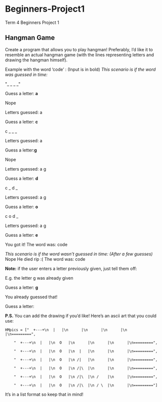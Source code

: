 # Beginners-Project1
Term 4 Beginners Project 1
## Hangman Game


Create a program that allows you to play hangman! Preferably, I’d like it to resemble an actual hangman game (with the lines representing letters and drawing the hangman himself). 


Example with the word ‘code’ : (Input is in bold) 
_This scenario is if the word was guessed in time:_

"_ _ _ _"


Guess a letter: **a**

Nope

Letters guessed: a

Guess a letter: **c**

c _ _ _

Letters guessed: a

Guess a letter:**g**

Nope

Letters guessed: a g

Guess a letter: **d**

c _ d _

Letters guessed: a g

Guess a letter: **o**

c o d _

Letters guessed: a g

Guess a letter: **e**

You got it! The word was: code

_This scenario is if the word wasn’t guessed in time:
(After a few guesses)_
Nope
He died rip :(
The word was: code

**Note:** if the user enters a letter previously given, just tell them off:

E.g. the letter g was already given

Guess a letter: **g**

You already guessed that!

Guess a letter: 

**P.S.** You can add the drawing if you’d like! Here’s an ascii art that you could use:

    HMpics = ["  +---+\n  |   |\n      |\n      |\n      |\n      |\n=========", 

        "  +---+\n  |   |\n  O   |\n      |\n      |\n      |\n=========",

        "  +---+\n  |   |\n  O   |\n  |   |\n      |\n      |\n=========",

        "  +---+\n  |   |\n  O   |\n /|   |\n      |\n      |\n=========", 

        "  +---+\n  |   |\n  O   |\n /|\  |\n      |\n      |\n=========",

        "  +---+\n  |   |\n  O   |\n /|\  |\n /    |\n      |\n=========",

        "  +---+\n  |   |\n  O   |\n /|\  |\n / \  |\n      |\n========="]

It’s in a list format so keep that in mind!
